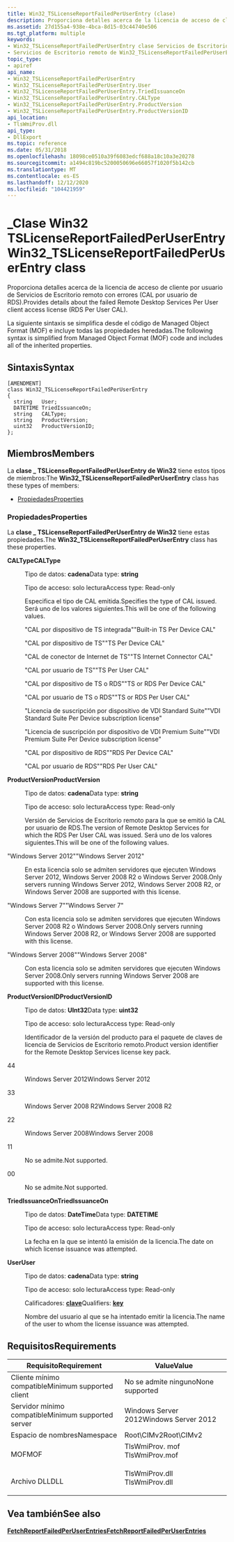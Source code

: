 ```yaml
---
title: Win32_TSLicenseReportFailedPerUserEntry (clase)
description: Proporciona detalles acerca de la licencia de acceso de cliente por usuario Servicios de Escritorio remoto con errores (RDS \ 160; CAL por usuario).
ms.assetid: 27d155a4-938e-4bca-8d15-03c44740e506
ms.tgt_platform: multiple
keywords:
- Win32_TSLicenseReportFailedPerUserEntry clase Servicios de Escritorio remoto
- Servicios de Escritorio remoto de Win32_TSLicenseReportFailedPerUserEntry de clase, se describe
topic_type:
- apiref
api_name:
- Win32_TSLicenseReportFailedPerUserEntry
- Win32_TSLicenseReportFailedPerUserEntry.User
- Win32_TSLicenseReportFailedPerUserEntry.TriedIssuanceOn
- Win32_TSLicenseReportFailedPerUserEntry.CALType
- Win32_TSLicenseReportFailedPerUserEntry.ProductVersion
- Win32_TSLicenseReportFailedPerUserEntry.ProductVersionID
api_location:
- TlsWmiProv.dll
api_type:
- DllExport
ms.topic: reference
ms.date: 05/31/2018
ms.openlocfilehash: 18098ce0510a39f6083edcf688a18c10a3e20278
ms.sourcegitcommit: a1494c819bc5200050696e66057f1020f5b142cb
ms.translationtype: MT
ms.contentlocale: es-ES
ms.lasthandoff: 12/12/2020
ms.locfileid: "104421959"
---
```

# <a name="win32_tslicensereportfailedperuserentry-class"></a><span data-ttu-id="da786-105">\_Clase Win32 TSLicenseReportFailedPerUserEntry</span><span class="sxs-lookup"><span data-stu-id="da786-105">Win32\_TSLicenseReportFailedPerUserEntry class</span></span>

<span data-ttu-id="da786-106">Proporciona detalles acerca de la licencia de acceso de cliente por usuario de Servicios de Escritorio remoto con errores (CAL por usuario de RDS).</span><span class="sxs-lookup"><span data-stu-id="da786-106">Provides details about the failed Remote Desktop Services Per User client access license (RDS Per User CAL).</span></span>

<span data-ttu-id="da786-107">La siguiente sintaxis se simplifica desde el código de Managed Object Format (MOF) e incluye todas las propiedades heredadas.</span><span class="sxs-lookup"><span data-stu-id="da786-107">The following syntax is simplified from Managed Object Format (MOF) code and includes all of the inherited properties.</span></span>

## <a name="syntax"></a><span data-ttu-id="da786-108">Sintaxis</span><span class="sxs-lookup"><span data-stu-id="da786-108">Syntax</span></span>

``` syntax
[AMENDMENT]
class Win32_TSLicenseReportFailedPerUserEntry
{
  string   User;
  DATETIME TriedIssuanceOn;
  string   CALType;
  string   ProductVersion;
  uint32   ProductVersionID;
};
```

## <a name="members"></a><span data-ttu-id="da786-109">Miembros</span><span class="sxs-lookup"><span data-stu-id="da786-109">Members</span></span>

<span data-ttu-id="da786-110">La **clase \_ TSLicenseReportFailedPerUserEntry de Win32** tiene estos tipos de miembros:</span><span class="sxs-lookup"><span data-stu-id="da786-110">The **Win32\_TSLicenseReportFailedPerUserEntry** class has these types of members:</span></span>

-   [<span data-ttu-id="da786-111">Propiedades</span><span class="sxs-lookup"><span data-stu-id="da786-111">Properties</span></span>](#properties)

### <a name="properties"></a><span data-ttu-id="da786-112">Propiedades</span><span class="sxs-lookup"><span data-stu-id="da786-112">Properties</span></span>

<span data-ttu-id="da786-113">La **clase \_ TSLicenseReportFailedPerUserEntry de Win32** tiene estas propiedades.</span><span class="sxs-lookup"><span data-stu-id="da786-113">The **Win32\_TSLicenseReportFailedPerUserEntry** class has these properties.</span></span>

<dl> <dt>

<span data-ttu-id="da786-114">**CALType**</span><span class="sxs-lookup"><span data-stu-id="da786-114">**CALType**</span></span>
</dt> <dd> <dl> <dt>

<span data-ttu-id="da786-115">Tipo de datos: **cadena**</span><span class="sxs-lookup"><span data-stu-id="da786-115">Data type: **string**</span></span>
</dt> <dt>

<span data-ttu-id="da786-116">Tipo de acceso: solo lectura</span><span class="sxs-lookup"><span data-stu-id="da786-116">Access type: Read-only</span></span>
</dt> </dl>

<span data-ttu-id="da786-117">Especifica el tipo de CAL emitida.</span><span class="sxs-lookup"><span data-stu-id="da786-117">Specifies the type of CAL issued.</span></span> <span data-ttu-id="da786-118">Será uno de los valores siguientes.</span><span class="sxs-lookup"><span data-stu-id="da786-118">This will be one of the following values.</span></span>

<span data-ttu-id="da786-119">"CAL por dispositivo de TS integrada"</span><span class="sxs-lookup"><span data-stu-id="da786-119">"Built-in TS Per Device CAL"</span></span>

<span data-ttu-id="da786-120">"CAL por dispositivo de TS"</span><span class="sxs-lookup"><span data-stu-id="da786-120">"TS Per Device CAL"</span></span>

<span data-ttu-id="da786-121">"CAL de conector de Internet de TS"</span><span class="sxs-lookup"><span data-stu-id="da786-121">"TS Internet Connector CAL"</span></span>

<span data-ttu-id="da786-122">"CAL por usuario de TS"</span><span class="sxs-lookup"><span data-stu-id="da786-122">"TS Per User CAL"</span></span>

<span data-ttu-id="da786-123">"CAL por dispositivo de TS o RDS"</span><span class="sxs-lookup"><span data-stu-id="da786-123">"TS or RDS Per Device CAL"</span></span>

<span data-ttu-id="da786-124">"CAL por usuario de TS o RDS"</span><span class="sxs-lookup"><span data-stu-id="da786-124">"TS or RDS Per User CAL"</span></span>

<span data-ttu-id="da786-125">"Licencia de suscripción por dispositivo de VDI Standard Suite"</span><span class="sxs-lookup"><span data-stu-id="da786-125">"VDI Standard Suite Per Device subscription license"</span></span>

<span data-ttu-id="da786-126">"Licencia de suscripción por dispositivo de VDI Premium Suite"</span><span class="sxs-lookup"><span data-stu-id="da786-126">"VDI Premium Suite Per Device subscription license"</span></span>

<span data-ttu-id="da786-127">"CAL por dispositivo de RDS"</span><span class="sxs-lookup"><span data-stu-id="da786-127">"RDS Per Device CAL"</span></span>

<span data-ttu-id="da786-128">"CAL por usuario de RDS"</span><span class="sxs-lookup"><span data-stu-id="da786-128">"RDS Per User CAL"</span></span>

</dd> <dt>

<span data-ttu-id="da786-129">**ProductVersion**</span><span class="sxs-lookup"><span data-stu-id="da786-129">**ProductVersion**</span></span>
</dt> <dd> <dl> <dt>

<span data-ttu-id="da786-130">Tipo de datos: **cadena**</span><span class="sxs-lookup"><span data-stu-id="da786-130">Data type: **string**</span></span>
</dt> <dt>

<span data-ttu-id="da786-131">Tipo de acceso: solo lectura</span><span class="sxs-lookup"><span data-stu-id="da786-131">Access type: Read-only</span></span>
</dt> </dl>

<span data-ttu-id="da786-132">Versión de Servicios de Escritorio remoto para la que se emitió la CAL por usuario de RDS.</span><span class="sxs-lookup"><span data-stu-id="da786-132">The version of Remote Desktop Services for which the RDS Per User CAL was issued.</span></span> <span data-ttu-id="da786-133">Será uno de los valores siguientes.</span><span class="sxs-lookup"><span data-stu-id="da786-133">This will be one of the following values.</span></span>

<dt>

<span data-ttu-id="da786-134">"Windows Server 2012"</span><span class="sxs-lookup"><span data-stu-id="da786-134">"Windows Server 2012"</span></span>
</dt> <dd>

<span data-ttu-id="da786-135">En esta licencia solo se admiten servidores que ejecuten Windows Server 2012, Windows Server 2008 R2 o Windows Server 2008.</span><span class="sxs-lookup"><span data-stu-id="da786-135">Only servers running Windows Server 2012, Windows Server 2008 R2, or Windows Server 2008 are supported with this license.</span></span>

</dd> <dt>

<span data-ttu-id="da786-136">"Windows Server 7"</span><span class="sxs-lookup"><span data-stu-id="da786-136">"Windows Server 7"</span></span>
</dt> <dd>

<span data-ttu-id="da786-137">Con esta licencia solo se admiten servidores que ejecuten Windows Server 2008 R2 o Windows Server 2008.</span><span class="sxs-lookup"><span data-stu-id="da786-137">Only servers running Windows Server 2008 R2, or Windows Server 2008 are supported with this license.</span></span>

</dd> <dt>

<span data-ttu-id="da786-138">"Windows Server 2008"</span><span class="sxs-lookup"><span data-stu-id="da786-138">"Windows Server 2008"</span></span>
</dt> <dd>

<span data-ttu-id="da786-139">Con esta licencia solo se admiten servidores que ejecuten Windows Server 2008.</span><span class="sxs-lookup"><span data-stu-id="da786-139">Only servers running Windows Server 2008 are supported with this license.</span></span>

</dd> </dl>

</dd> <dt>

<span data-ttu-id="da786-140">**ProductVersionID**</span><span class="sxs-lookup"><span data-stu-id="da786-140">**ProductVersionID**</span></span>
</dt> <dd> <dl> <dt>

<span data-ttu-id="da786-141">Tipo de datos: **UInt32**</span><span class="sxs-lookup"><span data-stu-id="da786-141">Data type: **uint32**</span></span>
</dt> <dt>

<span data-ttu-id="da786-142">Tipo de acceso: solo lectura</span><span class="sxs-lookup"><span data-stu-id="da786-142">Access type: Read-only</span></span>
</dt> </dl>

<span data-ttu-id="da786-143">Identificador de la versión del producto para el paquete de claves de licencia de Servicios de Escritorio remoto.</span><span class="sxs-lookup"><span data-stu-id="da786-143">Product version identifier for the Remote Desktop Services license key pack.</span></span>

<dt>

<span data-ttu-id="da786-144">4</span><span class="sxs-lookup"><span data-stu-id="da786-144">4</span></span>
</dt> <dd>

<span data-ttu-id="da786-145">Windows Server 2012</span><span class="sxs-lookup"><span data-stu-id="da786-145">Windows Server 2012</span></span>

</dd> <dt>

<span data-ttu-id="da786-146">3</span><span class="sxs-lookup"><span data-stu-id="da786-146">3</span></span>
</dt> <dd>

<span data-ttu-id="da786-147">Windows Server 2008 R2</span><span class="sxs-lookup"><span data-stu-id="da786-147">Windows Server 2008 R2</span></span>

</dd> <dt>

<span data-ttu-id="da786-148">2</span><span class="sxs-lookup"><span data-stu-id="da786-148">2</span></span>
</dt> <dd>

<span data-ttu-id="da786-149">Windows Server 2008</span><span class="sxs-lookup"><span data-stu-id="da786-149">Windows Server 2008</span></span>

</dd> <dt>

<span data-ttu-id="da786-150">1</span><span class="sxs-lookup"><span data-stu-id="da786-150">1</span></span>
</dt> <dd>

<span data-ttu-id="da786-151">No se admite.</span><span class="sxs-lookup"><span data-stu-id="da786-151">Not supported.</span></span>

</dd> <dt>

<span data-ttu-id="da786-152">0</span><span class="sxs-lookup"><span data-stu-id="da786-152">0</span></span>
</dt> <dd>

<span data-ttu-id="da786-153">No se admite.</span><span class="sxs-lookup"><span data-stu-id="da786-153">Not supported.</span></span>

</dd> </dl>

</dd> <dt>

<span data-ttu-id="da786-154">**TriedIssuanceOn**</span><span class="sxs-lookup"><span data-stu-id="da786-154">**TriedIssuanceOn**</span></span>
</dt> <dd> <dl> <dt>

<span data-ttu-id="da786-155">Tipo de datos: **DateTime**</span><span class="sxs-lookup"><span data-stu-id="da786-155">Data type: **DATETIME**</span></span>
</dt> <dt>

<span data-ttu-id="da786-156">Tipo de acceso: solo lectura</span><span class="sxs-lookup"><span data-stu-id="da786-156">Access type: Read-only</span></span>
</dt> </dl>

<span data-ttu-id="da786-157">La fecha en la que se intentó la emisión de la licencia.</span><span class="sxs-lookup"><span data-stu-id="da786-157">The date on which license issuance was attempted.</span></span>

</dd> <dt>

<span data-ttu-id="da786-158">**User**</span><span class="sxs-lookup"><span data-stu-id="da786-158">**User**</span></span>
</dt> <dd> <dl> <dt>

<span data-ttu-id="da786-159">Tipo de datos: **cadena**</span><span class="sxs-lookup"><span data-stu-id="da786-159">Data type: **string**</span></span>
</dt> <dt>

<span data-ttu-id="da786-160">Tipo de acceso: solo lectura</span><span class="sxs-lookup"><span data-stu-id="da786-160">Access type: Read-only</span></span>
</dt> <dt>

<span data-ttu-id="da786-161">Calificadores: [ **clave**](/windows/desktop/WmiSdk/key-qualifier)</span><span class="sxs-lookup"><span data-stu-id="da786-161">Qualifiers: [**key**](/windows/desktop/WmiSdk/key-qualifier)</span></span>
</dt> </dl>

<span data-ttu-id="da786-162">Nombre del usuario al que se ha intentado emitir la licencia.</span><span class="sxs-lookup"><span data-stu-id="da786-162">The name of the user to whom the license issuance was attempted.</span></span>

</dd> </dl>

## <a name="requirements"></a><span data-ttu-id="da786-163">Requisitos</span><span class="sxs-lookup"><span data-stu-id="da786-163">Requirements</span></span>



| <span data-ttu-id="da786-164">Requisito</span><span class="sxs-lookup"><span data-stu-id="da786-164">Requirement</span></span> | <span data-ttu-id="da786-165">Value</span><span class="sxs-lookup"><span data-stu-id="da786-165">Value</span></span> |
|-------------------------------------|-------------------------------------------------------------------------------------------|
| <span data-ttu-id="da786-166">Cliente mínimo compatible</span><span class="sxs-lookup"><span data-stu-id="da786-166">Minimum supported client</span></span><br/> | <span data-ttu-id="da786-167">No se admite ninguno</span><span class="sxs-lookup"><span data-stu-id="da786-167">None supported</span></span><br/>                                                                 |
| <span data-ttu-id="da786-168">Servidor mínimo compatible</span><span class="sxs-lookup"><span data-stu-id="da786-168">Minimum supported server</span></span><br/> | <span data-ttu-id="da786-169">Windows Server 2012</span><span class="sxs-lookup"><span data-stu-id="da786-169">Windows Server 2012</span></span><br/>                                                            |
| <span data-ttu-id="da786-170">Espacio de nombres</span><span class="sxs-lookup"><span data-stu-id="da786-170">Namespace</span></span><br/>                | <span data-ttu-id="da786-171">Root\\CIMv2</span><span class="sxs-lookup"><span data-stu-id="da786-171">Root\\CIMv2</span></span><br/>                                                                    |
| <span data-ttu-id="da786-172">MOF</span><span class="sxs-lookup"><span data-stu-id="da786-172">MOF</span></span><br/>                      | <dl> <span data-ttu-id="da786-173"><dt>TlsWmiProv. mof</dt></span><span class="sxs-lookup"><span data-stu-id="da786-173"><dt>TlsWmiProv.mof</dt></span></span> </dl> |
| <span data-ttu-id="da786-174">Archivo DLL</span><span class="sxs-lookup"><span data-stu-id="da786-174">DLL</span></span><br/>                      | <dl> <span data-ttu-id="da786-175"><dt>TlsWmiProv.dll</dt></span><span class="sxs-lookup"><span data-stu-id="da786-175"><dt>TlsWmiProv.dll</dt></span></span> </dl> |



## <a name="see-also"></a><span data-ttu-id="da786-176">Vea también</span><span class="sxs-lookup"><span data-stu-id="da786-176">See also</span></span>

<dl> <dt>

[<span data-ttu-id="da786-177">**FetchReportFailedPerUserEntries**</span><span class="sxs-lookup"><span data-stu-id="da786-177">**FetchReportFailedPerUserEntries**</span></span>](fetchreportfailedperuserentries-win32-tslicensereport.md)
</dt> </dl>

 

